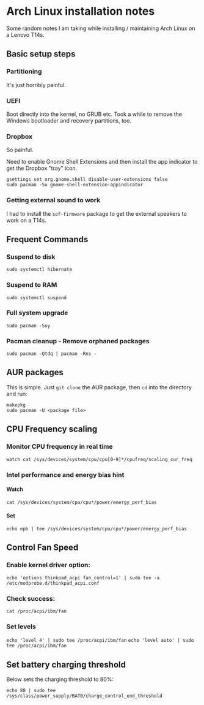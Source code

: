 # Arch Linux installation notes

Some random notes I am taking while installing / maintaining Arch Linux on a Lenovo T14s.

## Basic setup steps

### Partitioning

It's just horribly painful. 

### UEFI

Boot directly into the kernel, no GRUB etc. Took a while to remove the Windows bootloader and recovery partitions, too.

### Dropbox

So painful.

Need to enable Gnome Shell Extensions and then install the app indicator to get the Dropbox "tray" icon.

```
gsettings set org.gnome.shell disable-user-extensions false
sudo pacman -Su gnome-shell-extension-appindicator
```

### Getting external sound to work

I had to install the `sof-firmware` package to get the external speakers to work on a T14s.

## Frequent Commands

### Suspend to disk

```
sudo systemctl hibernate
```

### Suspend to RAM

```
sudo systemctl suspend
```

### Full system upgrade

```
sudo pacman -Suy
```

### Pacman cleanup - Remove orphaned packages

```
sudo pacman -Qtdq | pacman -Rns -
```

## AUR packages

This is simple. Just `git clone` the AUR package, then `cd` into the directory and run:

```
makepkg
sudo pacman -U <package file>
```

## CPU Frequency scaling

### Monitor CPU frequency in real time

`watch cat /sys/devices/system/cpu/cpu[0-9]*/cpufreq/scaling_cur_freq`

### Intel performance and energy bias hint

#### Watch
`cat /sys/devices/system/cpu/cpu*/power/energy_perf_bias`

#### Set
`echo epb | tee /sys/devices/system/cpu/cpu*/power/energy_perf_bias`


## Control Fan Speed

### Enable kernel driver option:

`echo 'options thinkpad_acpi fan_control=1' | sudo tee -a /etc/modprobe.d/thinkpad_acpi.conf`

### Check success:

`cat /proc/acpi/ibm/fan`

### Set levels


`echo 'level 4' | sudo tee /proc/acpi/ibm/fan`
`echo 'level auto' | sudo tee /proc/acpi/ibm/fan`

## Set battery charging threshold 

Below sets the charging threshold to 80%:

`echo 80 | sudo tee  /sys/class/power_supply/BAT0/charge_control_end_threshold`

